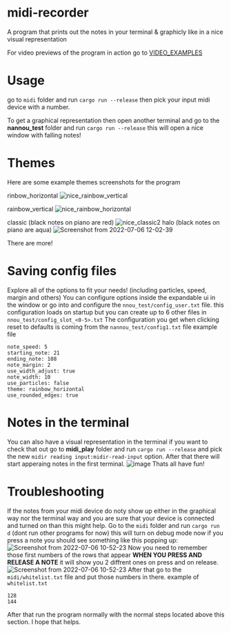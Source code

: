 # midi-recorder
A program that prints out the notes in your terminal & graphicly like in a nice visual representation

For video previews of the program in action go to [VIDEO_EXAMPLES](VIDEO_EXAMPLES.md)

# Usage
go to `midi` folder and run `cargo run --release` then pick your input midi device with a number.

To get a graphical representation then open another terminal and go to the **nannou_test** folder and run `cargo run --release`
this will open a nice window with falling notes!

# Themes
Here are some example themes screenshots for the program

rinbow_horizontal
![nice_rainbow_vertical](https://user-images.githubusercontent.com/86601983/177411099-a873c149-2c74-4fed-afc8-1133d8b53bdb.png)

rainbow_vertical
![nice_rainbow_horizontal](https://user-images.githubusercontent.com/86601983/177411042-dc343d2c-e707-4c73-9081-e7bf75314f8f.png)

classic (black notes on piano are red)
![nice_classic2](https://user-images.githubusercontent.com/86601983/177411143-a010c090-8629-471f-a174-7abc1b392d38.png)
halo (black notes on piano are aqua)
![Screenshot from 2022-07-06 12-02-39](https://user-images.githubusercontent.com/86601983/177528014-9ea62c16-b6b2-4396-9dfa-0908c743ea67.png)

There are more!

# Saving config files
Explore all of the options to fit your needs! (including particles, speed, margin and others)
You can configure options inside the expandable ui in the window or go into and configure the `nnou_test/config_user.txt` file.
this configuration loads on startup but you can create up to 6 other files in `nnou_test/config_slot_<0-5>.txt`
The configuration you get when clicking reset to defaults is coming from the `nannou_test/config1.txt` file
example file
```
note_speed: 5
starting_note: 21
ending_note: 108
note_margin: 2
use_width_adjust: true
note_width: 10
use_particles: false
theme: rainbow_horizontal
use_rounded_edges: true
```
# Notes in the terminal
You can also have a visual representation in the terminal if you want to check that out go to **midi_play** folder and run `cargo run --release` and pick the new `midir reading input:midir-read-input` option.
After that there will start apperaing notes in the first terminal.
![image](https://user-images.githubusercontent.com/86601983/176659743-edd98498-944a-45b5-bc77-5ea751fa0625.png)
Thats all have fun!
# Troubleshooting
If the notes from your midi device do noty show up either in the graphical way nor the terminal way and you are sure that your device is connected and turned on than this might help.
Go to the `midi` folder and run `cargo run d` (dont run other programs for now) this will turn on debug mode now if you press a note you should see something like this popping up:
![Screenshot from 2022-07-06 10-52-23](https://user-images.githubusercontent.com/86601983/177518362-abf5a563-d1e2-4cba-845c-fa1122af10cd.png)
Now you need to remember those first numbers of the rows that appear **WHEN YOU PRESS AND RELEASE A NOTE** it will show you 2 diffrent ones on press and on release.
![Screenshot from 2022-07-06 10-52-23](https://user-images.githubusercontent.com/86601983/177519193-4b1a6f98-1563-4898-a3ca-2ac551d8b3c7.png)
After that go to the `midi/whitelist.txt` file and put those numbers in there.
example of `whitelist.txt`
```
128
144
```
After that run the program normally with the normal steps located above this section.
I hope that helps.
